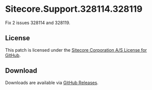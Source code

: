# Sitecore.Support.328114.328119
Fix 2 issues 328114 and 328119.

## License  
This patch is licensed under the [Sitecore Corporation A/S License for GitHub](https://github.com/sitecoresupport/Sitecore.Support.328114.328119/blob/master/LICENSE).  

## Download  
Downloads are available via [GitHub Releases](https://github.com/sitecoresupport/Sitecore.Support.328114.328119/releases).  
